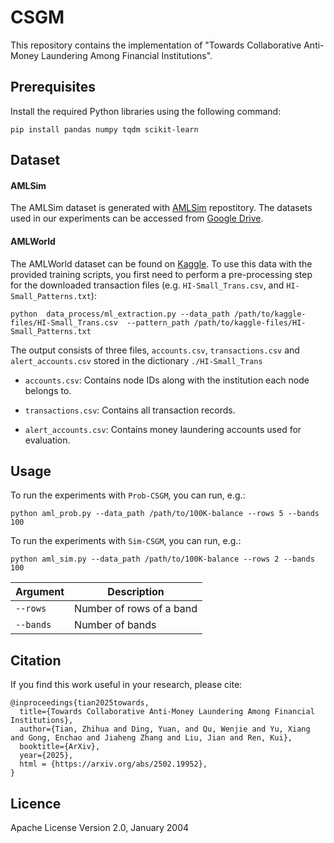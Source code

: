 # CSGM
This repository contains the implementation of "Towards Collaborative Anti-Money Laundering Among Financial Institutions". 

## Prerequisites
Install the required Python libraries using the following command:

```
pip install pandas numpy tqdm scikit-learn
```

## Dataset
#### AMLSim
The AMLSim dataset is generated with [AMLSim](https://github.com/IBM/AMLSim/tree/master) repostitory. The datasets used in our experiments can be accessed from [Google Drive](https://drive.google.com/drive/folders/16_Y_OAO9mTFzyHt7aBRRupZbdQBVXzkJ?usp=sharing).

#### AMLWorld
The AMLWorld dataset can be found on [Kaggle](https://www.kaggle.com/datasets/ealtman2019/ibm-transactions-for-anti-money-laundering-aml/data). To use this data with the provided training scripts, you first need to perform a pre-processing step for the downloaded transaction files (e.g. `HI-Small_Trans.csv`, and `HI-Small_Patterns.txt`):
```
python  data_process/ml_extraction.py --data_path /path/to/kaggle-files/HI-Small_Trans.csv  --pattern_path /path/to/kaggle-files/HI-Small_Patterns.txt
```

The output consists of three files, `accounts.csv`, `transactions.csv` and `alert_accounts.csv` stored in the dictionary `./HI-Small_Trans`
- `accounts.csv`: Contains node IDs along with the institution each node belongs to.

- `transactions.csv`: Contains all transaction records.

- `alert_accounts.csv`: Contains money laundering accounts used for evaluation.

## Usage
To run the experiments with `Prob-CSGM`, you can run, e.g.:

```
python aml_prob.py --data_path /path/to/100K-balance --rows 5 --bands 100

```
To run the experiments with `Sim-CSGM`, you can run, e.g.:

```
python aml_sim.py --data_path /path/to/100K-balance --rows 2 --bands 100

```

<div align="center">

| Argument       | Description                  |
| -------------- | ---------------------------- |
| `--rows`       | Number of rows of a band     |
| `--bands`      | Number of bands              |

</div>


## Citation
If you find this work useful in your research, please cite:
```
@inproceedings{tian2025towards,
  title={Towards Collaborative Anti-Money Laundering Among Financial Institutions},
  author={Tian, Zhihua and Ding, Yuan, and Qu, Wenjie and Yu, Xiang and Gong, Enchao and Jiaheng Zhang and Liu, Jian and Ren, Kui},
  booktitle={ArXiv},
  year={2025},
  html = {https://arxiv.org/abs/2502.19952},
}

```


## Licence
Apache License
Version 2.0, January 2004